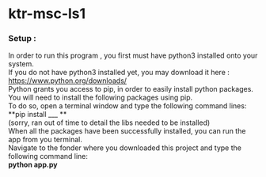# ktr-msc-ls1

### Setup : 

In order to run this program , you first must have python3 installed onto your system.<br />
If you do not have python3 installed yet, you may download it here : https://www.python.org/downloads/ <br />
Python grants you access to pip, in order to easily install python packages.<br />
You will need to install the following packages using pip.<br />
To do so, open a terminal window and type the following command lines:<br />
**pip install ___ ** <br /> (sorry, ran out of time to detail the libs needed to be installed)
<br />
When all the packages have been successfully installed, you can run the app from you terminal.<br />
Navigate to the fonder where you downloaded this project and type the following command line:<br />
**python app.py** <br />
